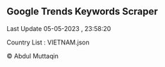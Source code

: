 

## Google Trends Keywords Scraper 
 
Last Update 05-05-2023 , 23:58:20

Country List :
VIETNAM.json



© Abdul Muttaqin 
